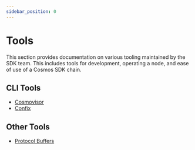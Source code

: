 ```yaml
---
sidebar_position: 0
---
```


# Tools

This section provides documentation on various tooling maintained by the SDK team.
This includes tools for development, operating a node, and ease of use of a Cosmos SDK chain.

## CLI Tools

* [Cosmovisor](https://github.com/cosmos/cosmos-sdk/blob/v0.53.0/tools/cosmovisor/README.md)
* [Confix](https://github.com/cosmos/cosmos-sdk/blob/v0.53.0/tools/confix/README.md)

## Other Tools

* [Protocol Buffers](./00-protobuf.md)
